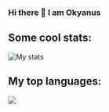 ### Hi there 👋 I am Okyanus

## Some cool stats:
![My stats](https://github-readme-stats.vercel.app/api?username=okyanusoz)

## My top languages:
<img align="center" src="https://github-readme-stats.vercel.app/api/top-langs/?username=okyanusoz&theme=dark" />
